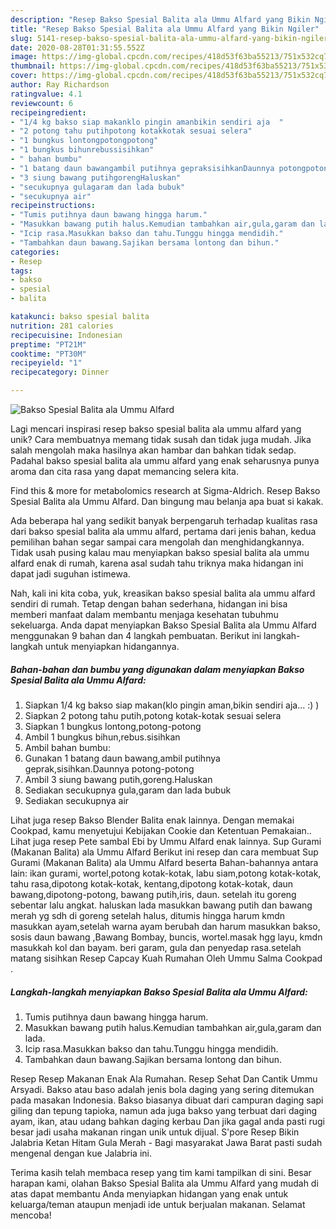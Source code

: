 ```yaml
---
description: "Resep Bakso Spesial Balita ala Ummu Alfard yang Bikin Ngiler"
title: "Resep Bakso Spesial Balita ala Ummu Alfard yang Bikin Ngiler"
slug: 5141-resep-bakso-spesial-balita-ala-ummu-alfard-yang-bikin-ngiler
date: 2020-08-28T01:31:55.552Z
image: https://img-global.cpcdn.com/recipes/418d53f63ba55213/751x532cq70/bakso-spesial-balita-ala-ummu-alfard-foto-resep-utama.jpg
thumbnail: https://img-global.cpcdn.com/recipes/418d53f63ba55213/751x532cq70/bakso-spesial-balita-ala-ummu-alfard-foto-resep-utama.jpg
cover: https://img-global.cpcdn.com/recipes/418d53f63ba55213/751x532cq70/bakso-spesial-balita-ala-ummu-alfard-foto-resep-utama.jpg
author: Ray Richardson
ratingvalue: 4.1
reviewcount: 6
recipeingredient:
- "1/4 kg bakso siap makanklo pingin amanbikin sendiri aja  "
- "2 potong tahu putihpotong kotakkotak sesuai selera"
- "1 bungkus lontongpotongpotong"
- "1 bungkus bihunrebussisihkan"
- " bahan bumbu"
- "1 batang daun bawangambil putihnya gepraksisihkanDaunnya potongpotong"
- "3 siung bawang putihgorengHaluskan"
- "secukupnya gulagaram dan lada bubuk"
- "secukupnya air"
recipeinstructions:
- "Tumis putihnya daun bawang hingga harum."
- "Masukkan bawang putih halus.Kemudian tambahkan air,gula,garam dan lada."
- "Icip rasa.Masukkan bakso dan tahu.Tunggu hingga mendidih."
- "Tambahkan daun bawang.Sajikan bersama lontong dan bihun."
categories:
- Resep
tags:
- bakso
- spesial
- balita

katakunci: bakso spesial balita 
nutrition: 281 calories
recipecuisine: Indonesian
preptime: "PT21M"
cooktime: "PT30M"
recipeyield: "1"
recipecategory: Dinner

---
```



![Bakso Spesial Balita ala Ummu Alfard](https://img-global.cpcdn.com/recipes/418d53f63ba55213/751x532cq70/bakso-spesial-balita-ala-ummu-alfard-foto-resep-utama.jpg)

Lagi mencari inspirasi resep bakso spesial balita ala ummu alfard yang unik? Cara membuatnya memang tidak susah dan tidak juga mudah. Jika salah mengolah maka hasilnya akan hambar dan bahkan tidak sedap. Padahal bakso spesial balita ala ummu alfard yang enak seharusnya punya aroma dan cita rasa yang dapat memancing selera kita.

Find this &amp; more for metabolomics research at Sigma-Aldrich. Resep Bakso Spesial Balita ala Ummu Alfard. Dan bingung mau belanja apa buat si kakak.

Ada beberapa hal yang sedikit banyak berpengaruh terhadap kualitas rasa dari bakso spesial balita ala ummu alfard, pertama dari jenis bahan, kedua pemilihan bahan segar sampai cara mengolah dan menghidangkannya. Tidak usah pusing kalau mau menyiapkan bakso spesial balita ala ummu alfard enak di rumah, karena asal sudah tahu triknya maka hidangan ini dapat jadi suguhan istimewa.


Nah, kali ini kita coba, yuk, kreasikan bakso spesial balita ala ummu alfard sendiri di rumah. Tetap dengan bahan sederhana, hidangan ini bisa memberi manfaat dalam membantu menjaga kesehatan tubuhmu sekeluarga. Anda dapat menyiapkan Bakso Spesial Balita ala Ummu Alfard menggunakan 9 bahan dan 4 langkah pembuatan. Berikut ini langkah-langkah untuk menyiapkan hidangannya.

<!--inarticleads1-->

##### Bahan-bahan dan bumbu yang digunakan dalam menyiapkan Bakso Spesial Balita ala Ummu Alfard:

1. Siapkan 1/4 kg bakso siap makan(klo pingin aman,bikin sendiri aja... :) )
1. Siapkan 2 potong tahu putih,potong kotak-kotak sesuai selera
1. Siapkan 1 bungkus lontong,potong-potong
1. Ambil 1 bungkus bihun,rebus.sisihkan
1. Ambil  bahan bumbu:
1. Gunakan 1 batang daun bawang,ambil putihnya geprak,sisihkan.Daunnya potong-potong
1. Ambil 3 siung bawang putih,goreng.Haluskan
1. Sediakan secukupnya gula,garam dan lada bubuk
1. Sediakan secukupnya air


Lihat juga resep Bakso Blender Balita enak lainnya. Dengan memakai Cookpad, kamu menyetujui Kebijakan Cookie dan Ketentuan Pemakaian.. Lihat juga resep Pete sambal Ebi by Ummu Alfard enak lainnya. Sup Gurami (Makanan Balita) ala Ummu Alfard Berikut ini resep dan cara membuat Sup Gurami (Makanan Balita) ala Ummu Alfard beserta Bahan-bahannya antara lain: ikan gurami, wortel,potong kotak-kotak, labu siam,potong kotak-kotak, tahu rasa,dipotong kotak-kotak, kentang,dipotong kotak-kotak, daun bawang,dipotong-potong, bawang putih,iris, daun. setelah itu goreng sebentar lalu angkat. haluskan lada masukkan bawang putih dan bawang merah yg sdh di goreng setelah halus, ditumis hingga harum kmdn masukkan ayam,setelah warna ayam berubah dan harum masukkan bakso, sosis daun bawang ,Bawang Bombay, buncis, wortel.masak hgg layu, kmdn masukkah kol dan bayam. beri garam, gula dan penyedap rasa.setelah matang sisihkan Resep Capcay Kuah Rumahan Oleh Ummu Salma Cookpad . 

<!--inarticleads2-->

##### Langkah-langkah menyiapkan Bakso Spesial Balita ala Ummu Alfard:

1. Tumis putihnya daun bawang hingga harum.
1. Masukkan bawang putih halus.Kemudian tambahkan air,gula,garam dan lada.
1. Icip rasa.Masukkan bakso dan tahu.Tunggu hingga mendidih.
1. Tambahkan daun bawang.Sajikan bersama lontong dan bihun.


Resep Resep Makanan Enak Ala Rumahan. Resep Sehat Dan Cantik Ummu Arsyadi. Bakso atau baso adalah jenis bola daging yang sering ditemukan pada masakan Indonesia. Bakso biasanya dibuat dari campuran daging sapi giling dan tepung tapioka, namun ada juga bakso yang terbuat dari daging ayam, ikan, atau udang bahkan daging kerbau Dan jika gagal anda pasti rugi besar jadi usaha makanan ringan unik untuk dijual. S&#39;pore Resep Bikin Jalabria Ketan Hitam Gula Merah - Bagi masyarakat Jawa Barat pasti sudah mengenal dengan kue Jalabria ini. 

Terima kasih telah membaca resep yang tim kami tampilkan di sini. Besar harapan kami, olahan Bakso Spesial Balita ala Ummu Alfard yang mudah di atas dapat membantu Anda menyiapkan hidangan yang enak untuk keluarga/teman ataupun menjadi ide untuk berjualan makanan. Selamat mencoba!
